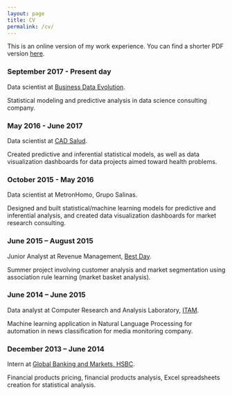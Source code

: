 ```yaml
---
layout: page
title: CV
permalink: /cv/
---
```


This is an online version of my work experience. You can find a shorter PDF version <a href="../files/CV.pdf">here</a>.

### September 2017 - Present day

Data scientist at <a href="http://www.bdatae.com/">Business Data Evolution</a>.

Statistical modeling and predictive analysis in data science consulting company.


### May 2016 - June 2017
Data scientist at <a href="https://www.cadsalud.org/">CAD Salud</a>.

Created predictive and inferential statistical models, as well as data visualization dashboards for data projects aimed toward health problems.


### October 2015 - May 2016
Data scientist at MetronHomo, Grupo Salinas.

Designed and built statistical/machine learning models for predictive and inferential analysis, and created data visualization dashboards for market research consulting.

### June 2015 – August 2015
Junior Analyst at Revenue Management, <a href="https://www.bestday.com.mx/">Best Day</a>.

Summer project involving customer analysis and market segmentation using association rule learning (market basket analysis).

### June 2014 – June 2015
Data analyst at Computer Research and Analysis Laboratory, <a href="https://www.itam.mx/en">ITAM</a>.

Machine learning application in Natural Language Processing for automation in news classification for media monitoring company.


### December 2013 – June 2014
Intern at <a href="http://www.gbm.hsbc.com/">Global Banking and Markets, HSBC</a>.
 
Financial products pricing, financial products analysis, Excel spreadsheets creation for statistical analysis.




